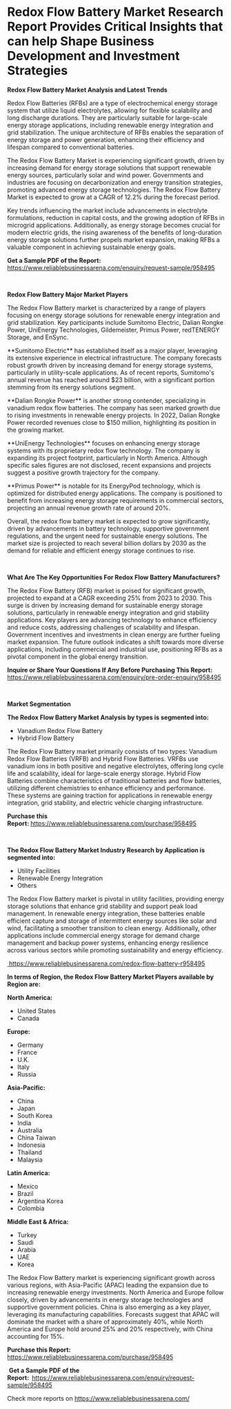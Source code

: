 <p><h1>Redox Flow Battery Market Research Report Provides Critical Insights that can help Shape Business Development and Investment Strategies</h1></p><p><strong>Redox Flow Battery Market Analysis and Latest Trends</strong></p>
<p><p>Redox Flow Batteries (RFBs) are a type of electrochemical energy storage system that utilize liquid electrolytes, allowing for flexible scalability and long discharge durations. They are particularly suitable for large-scale energy storage applications, including renewable energy integration and grid stabilization. The unique architecture of RFBs enables the separation of energy storage and power generation, enhancing their efficiency and lifespan compared to conventional batteries.</p><p>The Redox Flow Battery Market is experiencing significant growth, driven by increasing demand for energy storage solutions that support renewable energy sources, particularly solar and wind power. Governments and industries are focusing on decarbonization and energy transition strategies, promoting advanced energy storage technologies. The Redox Flow Battery Market is expected to grow at a CAGR of 12.2% during the forecast period. </p><p>Key trends influencing the market include advancements in electrolyte formulations, reduction in capital costs, and the growing adoption of RFBs in microgrid applications. Additionally, as energy storage becomes crucial for modern electric grids, the rising awareness of the benefits of long-duration energy storage solutions further propels market expansion, making RFBs a valuable component in achieving sustainable energy goals.</p></p>
<p><strong>Get a Sample PDF of the Report:&nbsp;</strong> <a href="https://www.reliablebusinessarena.com/enquiry/request-sample/958495?utm_campaign=2343&utm_medium=2&utm_source=Github&utm_content=ia&utm_term=13022025&utm_id=redox-flow-battery">https://www.reliablebusinessarena.com/enquiry/request-sample/958495</a></p>
<p>&nbsp;</p>
<p><strong>Redox Flow Battery Major Market Players</strong></p>
<p><p>The Redox Flow Battery market is characterized by a range of players focusing on energy storage solutions for renewable energy integration and grid stabilization. Key participants include Sumitomo Electric, Dalian Rongke Power, UniEnergy Technologies, Gildemeister, Primus Power, redTENERGY Storage, and EnSync. </p><p>**Sumitomo Electric** has established itself as a major player, leveraging its extensive experience in electrical infrastructure. The company forecasts robust growth driven by increasing demand for energy storage systems, particularly in utility-scale applications. As of recent reports, Sumitomo's annual revenue has reached around $23 billion, with a significant portion stemming from its energy solutions segment.</p><p>**Dalian Rongke Power** is another strong contender, specializing in vanadium redox flow batteries. The company has seen marked growth due to rising investments in renewable energy projects. In 2022, Dalian Rongke Power recorded revenues close to $150 million, highlighting its position in the growing market.</p><p>**UniEnergy Technologies** focuses on enhancing energy storage systems with its proprietary redox flow technology. The company is expanding its project footprint, particularly in North America. Although specific sales figures are not disclosed, recent expansions and projects suggest a positive growth trajectory for the company.</p><p>**Primus Power** is notable for its EnergyPod technology, which is optimized for distributed energy applications. The company is positioned to benefit from increasing energy storage requirements in commercial sectors, projecting an annual revenue growth rate of around 20%.</p><p>Overall, the redox flow battery market is expected to grow significantly, driven by advancements in battery technology, supportive government regulations, and the urgent need for sustainable energy solutions. The market size is projected to reach several billion dollars by 2030 as the demand for reliable and efficient energy storage continues to rise.</p></p>
<p>&nbsp;</p>
<p><strong>What Are The Key Opportunities For Redox Flow Battery Manufacturers?</strong></p>
<p><p>The Redox Flow Battery (RFB) market is poised for significant growth, projected to expand at a CAGR exceeding 25% from 2023 to 2030. This surge is driven by increasing demand for sustainable energy storage solutions, particularly in renewable energy integration and grid stability applications. Key players are advancing technology to enhance efficiency and reduce costs, addressing challenges of scalability and lifespan. Government incentives and investments in clean energy are further fueling market expansion. The future outlook indicates a shift towards more diverse applications, including commercial and industrial use, positioning RFBs as a pivotal component in the global energy transition.</p></p>
<p><strong>Inquire or Share Your Questions If Any Before Purchasing This Report:</strong> <a href="https://www.reliablebusinessarena.com/enquiry/pre-order-enquiry/958495?utm_campaign=2343&utm_medium=2&utm_source=Github&utm_content=ia&utm_term=13022025&utm_id=redox-flow-battery">https://www.reliablebusinessarena.com/enquiry/pre-order-enquiry/958495</a></p>
<p>&nbsp;</p>
<p><strong>Market Segmentation</strong></p>
<p><strong>The Redox Flow Battery Market Analysis by types is segmented into:</strong></p>
<p><ul><li>Vanadium Redox Flow Battery</li><li>Hybrid Flow Battery</li></ul></p>
<p><p>The Redox Flow Battery market primarily consists of two types: Vanadium Redox Flow Batteries (VRFB) and Hybrid Flow Batteries. VRFBs use vanadium ions in both positive and negative electrolytes, offering long cycle life and scalability, ideal for large-scale energy storage. Hybrid Flow Batteries combine characteristics of traditional batteries and flow batteries, utilizing different chemistries to enhance efficiency and performance. These systems are gaining traction for applications in renewable energy integration, grid stability, and electric vehicle charging infrastructure.</p></p>
<p><strong>Purchase this Report:&nbsp;</strong><a href="https://www.reliablebusinessarena.com/purchase/958495?utm_campaign=2343&utm_medium=2&utm_source=Github&utm_content=ia&utm_term=13022025&utm_id=redox-flow-battery">https://www.reliablebusinessarena.com/purchase/958495</a></p>
<p>&nbsp;</p>
<p><strong>The Redox Flow Battery Market Industry Research by Application is segmented into:</strong></p>
<p><ul><li>Utility Facilities</li><li>Renewable Energy Integration</li><li>Others</li></ul></p>
<p><p>The Redox Flow Battery market is pivotal in utility facilities, providing energy storage solutions that enhance grid stability and support peak load management. In renewable energy integration, these batteries enable efficient capture and storage of intermittent energy sources like solar and wind, facilitating a smoother transition to clean energy. Additionally, other applications include commercial energy storage for demand charge management and backup power systems, enhancing energy resilience across various sectors while promoting sustainability and energy efficiency.</p></p>
<p><a href="https://www.reliablebusinessarena.com/redox-flow-battery-r958495?utm_campaign=2343&utm_medium=2&utm_source=Github&utm_content=ia&utm_term=13022025&utm_id=redox-flow-battery">&nbsp;https://www.reliablebusinessarena.com/redox-flow-battery-r958495</a></p>
<p><strong>In terms of Region, the Redox Flow Battery Market Players available by Region are:</strong></p>
<p>
    <p> <strong> North America: </strong>
        <ul>
            <li>United States</li>
            <li>Canada</li>
        </ul>
        </p> 
    <p> <strong> Europe: </strong>
        <ul>
            <li>Germany</li>
            <li>France</li>
            <li>U.K.</li>
            <li>Italy</li>
            <li>Russia</li>
        </ul>
        </p> 
    <p> <strong> Asia-Pacific: </strong>
        <ul>
            <li>China</li>
            <li>Japan</li>
            <li>South Korea</li>
            <li>India</li>
            <li>Australia</li>
            <li>China Taiwan</li>
            <li>Indonesia</li>
            <li>Thailand</li>
            <li>Malaysia</li>
        </ul>
        </p> 
    <p> <strong> Latin America: </strong>
        <ul>
            <li>Mexico</li>
            <li>Brazil</li>
            <li>Argentina Korea</li>
            <li>Colombia</li>
        </ul>
        </p> 
    <p> <strong> Middle East & Africa: </strong>
        <ul>
            <li>Turkey</li>
            <li>Saudi</li>
            <li>Arabia</li>
            <li>UAE</li>
            <li>Korea</li>
        </ul>
    </p>
    </p>
<p><p>The Redox Flow Battery market is experiencing significant growth across various regions, with Asia-Pacific (APAC) leading the expansion due to increasing renewable energy investments. North America and Europe follow closely, driven by advancements in energy storage technologies and supportive government policies. China is also emerging as a key player, leveraging its manufacturing capabilities. Forecasts suggest that APAC will dominate the market with a share of approximately 40%, while North America and Europe hold around 25% and 20% respectively, with China accounting for 15%.</p></p>
<p><strong>Purchase this Report: </strong><a href="https://www.reliablebusinessarena.com/purchase/958495?utm_campaign=2343&utm_medium=2&utm_source=Github&utm_content=ia&utm_term=13022025&utm_id=redox-flow-battery">https://www.reliablebusinessarena.com/purchase/958495</a></p>
<p>&nbsp;<strong>Get a Sample PDF of the Report:&nbsp;&nbsp;</strong><a href="https://www.reliablebusinessarena.com/enquiry/request-sample/958495?utm_campaign=2343&utm_medium=2&utm_source=Github&utm_content=ia&utm_term=13022025&utm_id=redox-flow-battery">https://www.reliablebusinessarena.com/enquiry/request-sample/958495</a></p>
<p><strong></strong></p>
<p>Check more reports on <a href="https://www.reliablebusinessarena.com/?utm_campaign=2343&utm_medium=2&utm_source=Github&utm_content=ia&utm_term=13022025&utm_id=redox-flow-battery">https://www.reliablebusinessarena.com/</a></p>